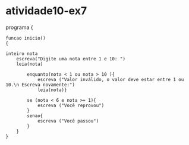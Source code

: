 # atividade10-ex7
programa
{
	
	funcao inicio()
	{

	inteiro nota
		escreva("Digite uma nota entre 1 e 10: ")
		leia(nota)

			enquanto(nota < 1 ou nota > 10 ){
				escreva ("Valor inválido, o valor deve estar entre 1 ou 10.\n Escreva novamente:")
				leia(nota)}

			se (nota < 6 e nota >= 1){
				escreva ("Você reprovou")
			}
			senao{
				escreva ("Você passou")
			}
		}
	}
